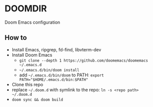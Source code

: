 # DOOMDIR
Doom Emacs configuration

## How to
- Install Emacs, ripgrep, fd-find, libvterm-dev
- Install Doom Emacs
  - `git clone --depth 1 https://github.com/doomemacs/doomemacs ~/.emacs.d`
  - `~/.emacs.d/bin/doom install`
  - add `~/.emacs.d/bin/doom` to PATH: `export PATH="$HOME/.emacs.d/bin:$PATH"`
- Clone this repo
- replace `~/.doom.d` with symlink to the repo: `ln -s <repo path> ~/.doom.d`
- `doom sync && doom build`
